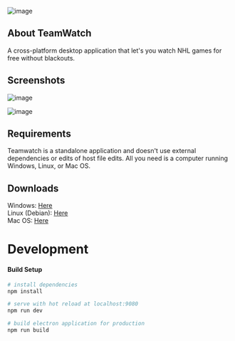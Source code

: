 ![image](https://i.imgur.com/2ixVsbj.png)

## About TeamWatch
A cross-platform desktop application that let's you watch NHL games for free without blackouts.

## Screenshots
![image](https://i.imgur.com/asaYq9m.png)

![image](https://i.imgur.com/AsfXAnZ.png)

## Requirements
Teamwatch is a standalone application and doesn't use external dependencies or edits of host file edits.
All you need is a computer running Windows, Linux, or Mac OS.

## Downloads
Windows: [Here](https://github.com/tehcodedninja/TeamWatch/releases/download/v0.0.2/teamwatch-windows.exe)  
Linux (Debian): [Here](https://github.com/tehcodedninja/TeamWatch/releases/download/v0.0.2/teamwatch-debian.deb)  
Mac OS: [Here](https://github.com/tehcodedninja/TeamWatch/releases/download/v0.0.2/teamwatch-macosx.dmg)

# Development

#### Build Setup

``` bash
# install dependencies
npm install

# serve with hot reload at localhost:9080
npm run dev

# build electron application for production
npm run build


```
